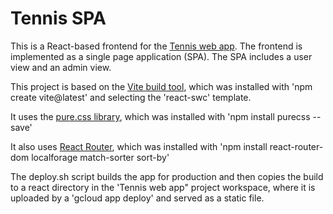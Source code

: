 # Tennis SPA

This is a React-based frontend for the [Tennis web app](https://github.com/cwd18/Tennis-web-app). The frontend is implemented as a single page application (SPA). The SPA includes a user view and an admin view.

This project is based on the [Vite build tool](https://main.vitejs.dev/), which was installed with 'npm create vite@latest' and selecting the 'react-swc' template.

It uses the [pure.css library](https://purecss.io/), which was installed with 'npm install purecss --save'

It also uses [React Router](https://reactrouter.com/en/main), which was installed with 'npm install react-router-dom localforage match-sorter sort-by'

The deploy.sh script builds the app for production and then copies the build to a react directory in the 'Tennis web app" project workspace, where it is uploaded by a 'gcloud app deploy' and served as a static file.